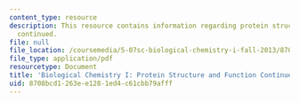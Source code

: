 ```yaml
---
content_type: resource
description: This resource contains information regarding protein structure and function
  continued.
file: null
file_location: /coursemedia/5-07sc-biological-chemistry-i-fall-2013/8708bcd1263ee1281ed4c61cbb79afff_MIT5_07SCF13_Lec4.pdf
file_type: application/pdf
resourcetype: Document
title: 'Biological Chemistry I: Protein Structure and Function Continued'
uid: 8708bcd1-263e-e128-1ed4-c61cbb79afff
---
```

